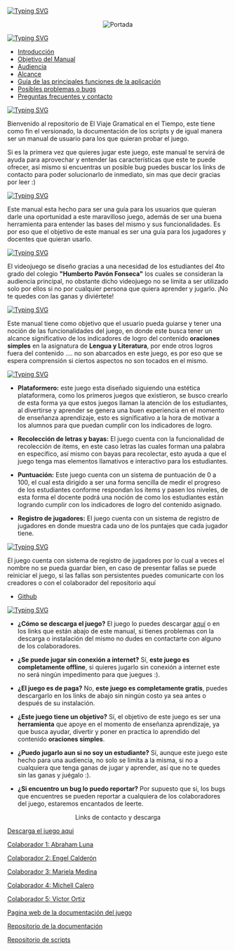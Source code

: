 [![Typing SVG](https://readme-typing-svg.demolab.com?font=Lunasima&weight=700&size=27&duration=1000&pause=1&center=true&vCenter=true&multiline=true&repeat=false&width=1000&height=80&lines=Manual++de+Usuario+de;+El+Viaje+Gramatical+en+el+Tiempo)](https://git.io/typing-svg)


<div align="center">
	
![Portada](https://i.postimg.cc/jd5MLpV4/inicio-evgt.png)
    
</div>

[![Typing SVG](https://readme-typing-svg.demolab.com?font=Lunasima&weight=700&duration=3998&pause=1000&vCenter=true&width=435&height=30&lines=Indice)](https://git.io/typing-svg)

- [Introducción](#introducción)
- [Objetivo del Manual](#objetivo-del-manual) 
-  [Audiencia](#audiencia) 
-  [Alcance](#alcance) 
-  [Guía de las principales funciones de la aplicación](#guía-de-las-principales-funciones-de-la-aplicación)
- [Posibles problemas o bugs](#posibles-problemas-o-bugs) 
-  [Preguntas frecuentes y contacto](#preguntas-frecuentes-y-contacto)



[![Typing SVG](https://readme-typing-svg.demolab.com?font=Lunasima&weight=700&duration=3998&pause=1000&vCenter=true&width=435&height=30&lines=Introducci%C3%B3n)](https://git.io/typing-svg) <a name="introducción"></a>

Bienvenido al repositorio de El Viaje Gramatical en el Tiempo, este  tiene como fin el versionado, la documentación de los scripts y de igual manera ser un manual de usuario para los que quieran probar el juego.

Si es la primera vez que quieres jugar este juego, este manual te servirá de ayuda para aprovechar y entender las características que este te puede ofrecer, así mismo si encuentras un posible bug puedes buscar los links de contacto para poder solucionarlo de inmediato, sin mas que decir gracias por leer :)

[![Typing SVG](https://readme-typing-svg.demolab.com?font=Lunasima&weight=700&duration=3998&pause=1000&vCenter=true&width=435&height=30&lines=Objetivo+del+Manual)](https://git.io/typing-svg) <a name="objetivo-del-manual"></a>

Este manual esta hecho para ser una guía para los usuarios que quieran darle una oportunidad a este maravilloso juego, además de ser una buena herramienta para entender las bases del mismo y sus funcionalidades. Es por eso que el objetivo de este manual es ser una guía para los jugadores y docentes que quieran usarlo.


[![Typing SVG](https://readme-typing-svg.demolab.com?font=Lunasima&weight=700&duration=3998&pause=1000&vCenter=true&width=435&height=30&lines=+Audiencia)](https://git.io/typing-svg) <a name="audiencia"></a>

El videojuego se diseño gracias a una necesidad de los estudiantes del 4to grado del colegio **"Humberto Pavón Fonseca"** los cuales se consideran la audiencia principal, no obstante dicho videojuego no se limita a ser utilizado solo por ellos si no por cualquier persona que quiera aprender y jugarlo. ¡No te quedes con las ganas  y diviértete!
>

[![Typing SVG](https://readme-typing-svg.demolab.com?font=Lunasima&weight=700&duration=3998&pause=1000&vCenter=true&width=435&height=30&lines=Alcance)](https://git.io/typing-svg)  <a name="alcance"></a>

Este manual tiene como objetivo que el usuario pueda guiarse y tener una noción de las funcionalidades del juego, en donde este busca tener un alcance significativo de los indicadores de logro del contenido **oraciones simples** en la asignatura de **Lengua y Literatura**, por ende otros logros fuera del contenido .... no son abarcados en este juego, es por eso que se espera comprensión si ciertos aspectos no son tocados en el mismo.  

[![Typing SVG](https://readme-typing-svg.demolab.com?font=Lunasima&weight=700&duration=3998&pause=1000&vCenter=true&width=535&height=30&lines=Gu%C3%ADa+de+las+principales+funciones+de+la+aplicaci%C3%B3n)](https://git.io/typing-svg) <a name="guía-de-las-principales-funciones-de-la-aplicación"></a>

 - **Plataformero:** este juego esta diseñado siguiendo una estética plataformera,  como los primeros juegos que existieron, se busco crearlo de esta forma ya que estos juegos llaman la atención de los estudiantes, al divertirse y aprender se genera una buen experiencia en el momento de enseñanza aprendizaje, esto es significativo a la hora de motivar a los alumnos para que puedan cumplir con los indicadores de logro.
 

 - **Recolección de letras y bayas:** El juego cuenta con la funcionalidad de recolección de ítems, en este caso letras  las cuales forman una palabra en especifico, así mismo con bayas para recolectar, esto ayuda a que el juego tenga mas elementos llamativos e interactivo para los estudiantes. 

- **Puntuación:** Este juego cuenta con un sistema de puntuación de 0 a 100, el cual esta dirigido a ser una forma sencilla de medir el progreso de los estudiantes conforme respondan los ítems y pasen los niveles, de esta forma el docente podrá una noción de como los estudiantes están logrando cumplir  con los indicadores  de logro del contenido asignado.

- **Registro de jugadores:** El juego cuenta con un sistema de registro de jugadores en donde muestra cada uno de los puntajes que cada jugador tiene.

[![Typing SVG](https://readme-typing-svg.demolab.com?font=Lunasima&weight=700&duration=3998&pause=1000&vCenter=true&width=535&height=30&lines=Posibles+problemas+o+bugs)](https://git.io/typing-svg)  <a name="posibles-problemas-o-bugs"></a>

 El juego cuenta con sistema de registro de jugadores por lo cual a veces el nombre no se pueda guardar bien, en caso de presentar fallas se puede reiniciar el juego, si las fallas son persistentes puedes comunicarte con los creadores o con el colaborador del repositorio aquí
 
 - [Github](https://github.com/Victor-0rtiz)

[![Typing SVG](https://readme-typing-svg.demolab.com?font=Lunasima&weight=700&duration=3998&pause=1000&vCenter=true&width=535&height=30&lines=Preguntas+frecuentes+y+contacto)](https://git.io/typing-svg) <a name="preguntas-frecuentes-y-contacto"></a>


- **¿Cómo se descarga el juego?**
El juego lo puedes descargar [aquí](https://drive.google.com/drive/folders/1xapbvmagVzRqfHNxOXyul5GfAB4uENdZ?usp=drive_link) o en los links que están abajo de este manual, si tienes problemas con la descarga o instalación del mismo no dudes en contactarte con alguno de los colaboradores.

- **¿Se puede jugar sin conexión a internet?**
Sí, **este juego es completamente offline**, si quieres jugarlo sin conexión a internet este no será ningún impedimento para que juegues :).

- **¿El juego es de paga?**
No, **este juego es completamente gratis**, puedes descargarlo en los links de abajo sin ningún costo ya sea antes o después de su instalación.

- **¿Este juego tiene un objetivo?**
Sí, el objetivo de este juego es ser una **herramienta** que apoye en el momento de enseñanza aprendizaje, ya que busca ayudar, divertir y poner en practica lo aprendido del contenido **oraciones simples**.

- **¿Puedo jugarlo aun si no soy un estudiante?**
Sí, aunque este juego este hecho para una audiencia, no solo se limita a la misma, si no a cualquiera que tenga ganas de jugar y aprender, así que no te quedes sin las ganas y juégalo :).

- **¿Si encuentro un bug lo puedo reportar?**
Por supuesto que si, los bugs que encuentres se pueden reportar a cualquiera de los colaboradores del juego, estaremos encantados de leerte. 

<p align="center"> Links  de contacto y descarga </p>

[ Descarga el juego aqui ](https://drive.google.com/drive/folders/1xapbvmagVzRqfHNxOXyul5GfAB4uENdZ?usp=drive_link)

[Colaborador 1:  Abraham Luna](https://github.com/AbrahamAcevedo)

[Colaborador 2: Engel Calderón](https://github.com/engelruiz)

[Colaborador 3: Mariela Medina](https://github.com/medi-na)

[Colaborador 4: Michell Calero](https://github.com/Michichel)


[Colaborador 5: Víctor Ortiz](https://github.com/Victor-0rtiz)


[Pagina web de la documentación del juego](https://victor-0rtiz.github.io/El_Viaje_Gramatical.io/)


[Repositorio de la documentación](https://github.com/Victor-0rtiz/El_Viaje_Gramatical.io)



[Repositorio de scripts](https://github.com/Victor-0rtiz/ElViajeGramatical)











	
